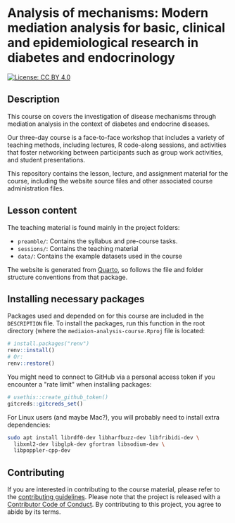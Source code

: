 # Analysis of mechanisms: Modern mediation analysis for basic, clinical and epidemiological research in diabetes and endocrinology

[![License: CC BY
4.0](https://img.shields.io/badge/License-CC%20BY%204.0-lightgrey.svg)](https://creativecommons.org/licenses/by/4.0/)

## Description

This course on covers the investigation of disease mechanisms through mediation analysis in the context of diabetes and endocrine diseases. 

Our three-day course is a face-to-face workshop that includes a variety of teaching methods, including lectures, R code-along sessions, and activities that foster networking between participants such as group work activities, and student presentations.

This repository contains the lesson, lecture, and assignment material
for the course, including the website source files and other associated
course administration files.

## Lesson content

The teaching material is found mainly in the project folders:

-   `preamble/`: Contains the syllabus and pre-course tasks.
-   `sessions/`: Contains the teaching material
-   `data/`: Contains the example datasets used in the course


The website is generated from [Quarto](https://quarto.org), so follows
the file and folder structure conventions from that package.

## Installing necessary packages

Packages used and depended on for this course are included in the
`DESCRIPTION` file. To install the packages, run this function in the
root directory (where the `mediaion-analysis-course.Rproj` file is located:

``` r
# install.packages("renv")
renv::install()
# Or:
renv::restore()
```

You might need to connect to GitHub via a personal access token if you
encounter a "rate limit" when installing packages:

``` r
# usethis::create_github_token()
gitcreds::gitcreds_set()
```

For Linux users (and maybe Mac?), you will probably need to install
extra dependencies:

``` bash
sudo apt install librdf0-dev libharfbuzz-dev libfribidi-dev \
  libxml2-dev libglpk-dev gfortran libsodium-dev \
  libpoppler-cpp-dev
```

## Contributing

If you are interested in contributing to the course material, please
refer to the [contributing guidelines](CONTRIBUTING.md). Please note
that the project is released with a [Contributor Code of
Conduct](CODE_OF_CONDUCT.md). By contributing to this project, you agree
to abide by its terms.
